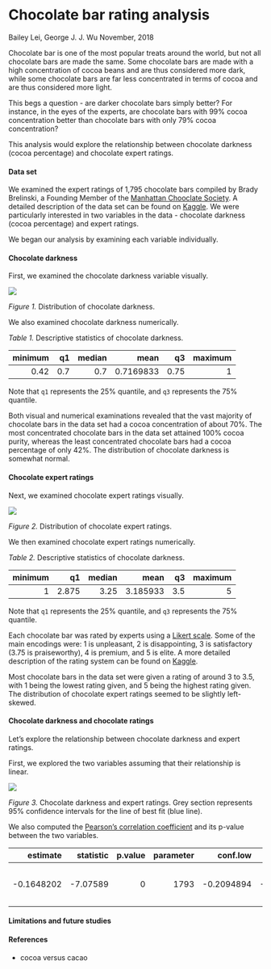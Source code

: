 Chocolate bar rating analysis
================
Bailey Lei, George J. J. Wu
November, 2018

Chocolate bar is one of the most popular treats around the world, but
not all chocolate bars are made the same. Some chocolate bars are made
with a high concentration of cocoa beans and are thus considered more
dark, while some chocolate bars are far less concentrated in terms of
cocoa and are thus considered more light.

This begs a question - are darker chocolate bars simply better? For
instance, in the eyes of the experts, are chocolate bars with 99% cocoa
concentration better than chocolate bars with only 79% cocoa
concentration?

This analysis would explore the relationship between chocolate darkness
(cocoa percentage) and chocolate expert ratings.

#### Data set

We examined the expert ratings of 1,795 chocolate bars compiled by Brady
Brelinski, a Founding Member of the [Manhattan Chooclate
Society](http://flavorsofcacao.com/index.html). A detailed description
of the data set can be found on
[Kaggle](https://www.kaggle.com/rtatman/chocolate-bar-ratings). We were
particularly interested in two variables in the data - chocolate
darkness (cocoa percentage) and expert ratings.

We began our analysis by examining each variable individually.

#### Chocolate darkness

First, we examined the chocolate darkness variable
visually.

![](/home/jj/mds/d522/DSCI_522_blei7_georgejjw_coco/results/darkness_dist.jpg)<!-- -->

*Figure 1.* Distribution of chocolate darkness.

We also examined chocolate darkness numerically.

*Table 1.* Descriptive statistics of chocolate darkness.

| minimum |  q1 | median |      mean |   q3 | maximum |
| ------: | --: | -----: | --------: | ---: | ------: |
|    0.42 | 0.7 |    0.7 | 0.7169833 | 0.75 |       1 |

Note that `q1` represents the 25% quantile, and `q3` represents the 75%
quantile.

Both visual and numerical examinations revealed that the vast majority
of chocolate bars in the data set had a cocoa concentration of about
70%. The most concentrated chocolate bars in the data set attained 100%
cocoa purity, whereas the least concentrated chocolate bars had a cocoa
percentage of only 42%. The distribution of chocolate darkness is
somewhat normal.

#### Chocolate expert ratings

Next, we examined chocolate expert ratings
visually.

![](/home/jj/mds/d522/DSCI_522_blei7_georgejjw_coco/results/rating_dist.jpg)<!-- -->

*Figure 2.* Distribution of chocolate expert ratings.

We then examined chocolate expert ratings numerically.

*Table 2.* Descriptive statistics of chocolate darkness.

| minimum |    q1 | median |     mean |  q3 | maximum |
| ------: | ----: | -----: | -------: | --: | ------: |
|       1 | 2.875 |   3.25 | 3.185933 | 3.5 |       5 |

Note that `q1` represents the 25% quantile, and `q3` represents the 75%
quantile.

Each chocolate bar was rated by experts using a [Likert
scale](https://en.wikipedia.org/wiki/Likert_scale). Some of the main
encodings were: 1 is unpleasant, 2 is disappointing, 3 is satisfactory
(3.75 is praiseworthy), 4 is premium, and 5 is elite. A more detailed
description of the rating system can be found on
[Kaggle](https://www.kaggle.com/rtatman/chocolate-bar-ratings/home).

Most chocolate bars in the data set were given a rating of around 3 to
3.5, with 1 being the lowest rating given, and 5 being the highest
rating given. The distribution of chocolate expert ratings seemed to be
slightly left-skewed.

#### Chocolate darkness and chocolate ratings

Let’s explore the relationship between chocolate darkness and expert
ratings.

First, we explored the two variables assuming that their relationship is
linear.

![](/home/jj/mds/d522/DSCI_522_blei7_georgejjw_coco/results/scatter_darkness_rating.jpg)<!-- -->

*Figure 3.* Chocolate darkness and expert ratings. Grey section
represents 95% confidence intervals for the line of best fit (blue
line).

We also computed the [Pearson’s correlation
coefficient](https://en.wikipedia.org/wiki/Pearson_correlation_coefficient)
and its p-value between the two
variables.

|    estimate | statistic | p.value | parameter |    conf.low |   conf.high | method                               | alternative |
| ----------: | --------: | ------: | --------: | ----------: | ----------: | :----------------------------------- | :---------- |
| \-0.1648202 | \-7.07589 |       0 |      1793 | \-0.2094894 | \-0.1194644 | Pearson’s product-moment correlation | two.sided   |

#### Limitations and future studies

#### References

  - cocoa versus cacao
